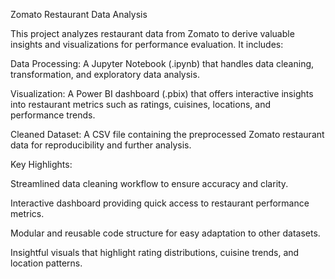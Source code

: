 Zomato Restaurant Data Analysis

This project analyzes restaurant data from Zomato to derive valuable insights and visualizations for performance evaluation. It includes:

Data Processing: A Jupyter Notebook (.ipynb) that handles data cleaning, transformation, and exploratory data analysis.

Visualization: A Power BI dashboard (.pbix) that offers interactive insights into restaurant metrics such as ratings, cuisines, locations, and performance trends.

Cleaned Dataset: A CSV file containing the preprocessed Zomato restaurant data for reproducibility and further analysis.

Key Highlights:

Streamlined data cleaning workflow to ensure accuracy and clarity.

Interactive dashboard providing quick access to restaurant performance metrics.

Modular and reusable code structure for easy adaptation to other datasets.

Insightful visuals that highlight rating distributions, cuisine trends, and location patterns.
